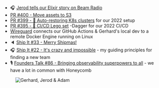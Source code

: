 - 🎧 [Jerod tells our Elixir story on Beam Radio](https://www.beamrad.io/20)
- [PR #400 - Move assets to S3](https://github.com/thechangelog/changelog.com/pull/400)
- [PR #399 - 🎁 Auto-restoring K8s clusters](https://github.com/thechangelog/changelog.com/pull/399) for our 2022 setup
- [PR #395 - 🎁 CI/CD Lego set](https://github.com/thechangelog/changelog.com/pull/395) -Dagger for our 2022 CI/CD
- [Wireguard](https://www.wireguard.com) connects our GitHub Actions & Gerhard's local dev to a remote Docker Engine running on Linux
- 🔈 [Ship It #33 - Merry Shipmas!](https://changelog.com/shipit/33)
- 🎧 [Ship It #22 - It's crazy and impossible](https://changelog.com/shipit/22) - my guiding principles for finding a new team
- 🎙 [Founders Talk #86 - Bringing observability superpowers to all](https://changelog.com/founderstalk/86) - we have a lot in common with Honeycomb

<figure class="richtext-figure richtext-figure--full">
  <img src="https://cdn.changelog.com/shipit/shipit-40--kaizen4.jpg" alt="Gerhard, Jerod & Adam" loading="lazy">
</figure>
